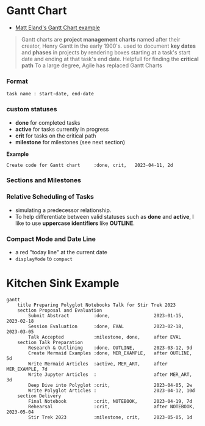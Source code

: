 # Gantt Chart
- [Matt Eland's Gantt Chart example](https://newdevsguide.com/2023/04/14/mermaid-gantt-chart/)

> Gantt charts are **project management charts** named after their creator, Henry Gantt in the early 1900's.
> used to document **key dates** and **phases** in projects by rendering boxes starting at a task's start date and ending at that task's end date.
> Helpfull for finding the __critical path__
> To a large degree, Agile has replaced Gantt Charts

### Format
```
task name : start-date, end-date
```

### custom statuses

- **done** for completed tasks
- **active** for tasks currently in progress
- **crit** for tasks on the critical path
- **milestone** for milestones (see next section)

**Example**
```
Create code for Gantt chart     :done, crit,   2023-04-11, 2d
```

### Sections and Milestones

### Relative Scheduling of Tasks
- simulating a predecessor relationship.
- To help differentiate between valid statuses such as **done** and **active**, I like to use **uppercase identifiers** like **OUTLINE**.

### Compact Mode and Date Line
- a red "today line" at the current date 
- `displayMode` to `compact`

# Kitchen Sink Example
```mermaid
gantt
    title Preparing Polyglot Notebooks Talk for Stir Trek 2023
    section Proposal and Evaluation
        Submit Abstract         :done,                2023-01-15, 2023-02-18
        Session Evaluation      :done, EVAL           2023-02-18, 2023-03-05
        Talk Accepted           :milestone, done,     after EVAL
    section Talk Preparation
        Research & Outlining    :done, OUTLINE,       2023-03-12, 9d
        Create Mermaid Examples :done, MER_EXAMPLE,   after OUTLINE, 5d
        Write Mermaid Articles  :active, MER_ART,     after MER_EXAMPLE, 7d
        Write Jupyter Articles  :                     after MER_ART, 3d
        Deep Dive into Polyglot :crit,                2023-04-05, 2w
        Write Polyglot Articles :                     2023-04-12, 10d
    section Delivery
        Final Notebook          :crit, NOTEBOOK,      2023-04-19, 7d
        Rehearsal               :crit,                after NOTEBOOK, 2023-05-04
        Stir Trek 2023          :milestone, crit,     2023-05-05, 1d
```

